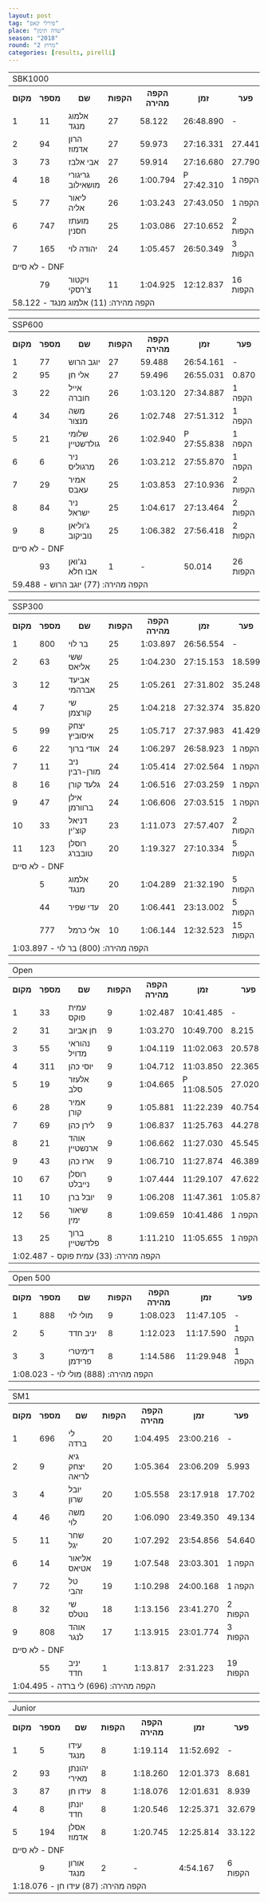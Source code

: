 ```yaml
---
layout: post
tag: "פירלי קאפ"
place: "שדה תימן"
season: "2018"
round: "מרוץ 2"
categories: [results, pirelli]
---
```

<table class="line_color">
    <tr>
        <td colspan="99" class="title_font">SBK1000</td>
    </tr>
    <tr class="rnkh_bkcolor">
        <th class="rnkh_font">מקום</th>
        <th class="rnkh_font">מספר</th>
        <th class="rnkh_font">שם</th>
        <th class="rnkh_font">הקפות</th>
        <th class="rnkh_font">הקפה מהירה</th>
        <th class="rnkh_font">זמן</th>
        <th class="rnkh_font">פער</th>
    </tr>
    <tr class="rnk_bkcolor">
        <td class="rnk_font">1</td>
        <td class="rnk_font">11</td>
        <td class="rnk_font">אלמוג מנגד</td>
        <td class="rnk_font">27</td>
        <td class="rnk_font">58.122</td>
        <td class="rnk_font">26:48.890</td>
        <td class="rnk_font">-</td>
    </tr>
    <tr class="rnk_bkcolor">
        <td class="rnk_font">2</td>
        <td class="rnk_font">94</td>
        <td class="rnk_font">הרון אדמוז</td>
        <td class="rnk_font">27</td>
        <td class="rnk_font">59.973</td>
        <td class="rnk_font">27:16.331</td>
        <td class="rnk_font">27.441</td>
    </tr>
    <tr class="rnk_bkcolor">
        <td class="rnk_font">3</td>
        <td class="rnk_font">73</td>
        <td class="rnk_font">אבי אלבז</td>
        <td class="rnk_font">27</td>
        <td class="rnk_font">59.914</td>
        <td class="rnk_font">27:16.680</td>
        <td class="rnk_font">27.790</td>
    </tr>
    <tr class="rnk_bkcolor">
        <td class="rnk_font">4</td>
        <td class="rnk_font">18</td>
        <td class="rnk_font">גריגורי מושאילוב</td>
        <td class="rnk_font">26</td>
        <td class="rnk_font">1:00.794</td>
        <td class="rnk_font penalty">P 27:42.310</td>
        <td class="rnk_font">1 הקפה</td>
    </tr>
    <tr class="rnk_bkcolor">
        <td class="rnk_font">5</td>
        <td class="rnk_font">77</td>
        <td class="rnk_font">ליאור אליה</td>
        <td class="rnk_font">26</td>
        <td class="rnk_font">1:03.243</td>
        <td class="rnk_font">27:43.050</td>
        <td class="rnk_font">1 הקפה</td>
    </tr>
    <tr class="rnk_bkcolor">
        <td class="rnk_font">6</td>
        <td class="rnk_font">747</td>
        <td class="rnk_font">מועתז חסנין</td>
        <td class="rnk_font">25</td>
        <td class="rnk_font">1:03.086</td>
        <td class="rnk_font">27:10.652</td>
        <td class="rnk_font">2 הקפות</td>
    </tr>
    <tr class="rnk_bkcolor">
        <td class="rnk_font">7</td>
        <td class="rnk_font">165</td>
        <td class="rnk_font">יהודה לוי</td>
        <td class="rnk_font">24</td>
        <td class="rnk_font">1:05.457</td>
        <td class="rnk_font">26:50.349</td>
        <td class="rnk_font">3 הקפות</td>
    </tr>
    <tr>
        <td colspan="99" class="subtitle_font">לא סיים - DNF</td>
    </tr>
    <tr class="rnk_bkcolor">
        <td class="rnk_font"></td>
        <td class="rnk_font">79</td>
        <td class="rnk_font">ויקטור צ'רסקי</td>
        <td class="rnk_font">11</td>
        <td class="rnk_font">1:04.925</td>
        <td class="rnk_font">12:12.837</td>
        <td class="rnk_font">16 הקפות</td>
    </tr>
    <tr>
        <td colspan="99" class="comment_font">הקפה מהירה: (11) אלמוג מנגד - 58.122</td>
    </tr>
</table>
<table class="line_color">
    <tr>
        <td colspan="99" class="title_font">SSP600</td>
    </tr>
    <tr class="rnkh_bkcolor">
        <th class="rnkh_font">מקום</th>
        <th class="rnkh_font">מספר</th>
        <th class="rnkh_font">שם</th>
        <th class="rnkh_font">הקפות</th>
        <th class="rnkh_font">הקפה מהירה</th>
        <th class="rnkh_font">זמן</th>
        <th class="rnkh_font">פער</th>
    </tr>
    <tr class="rnk_bkcolor">
        <td class="rnk_font">1</td>
        <td class="rnk_font">77</td>
        <td class="rnk_font">יוגב הרוש</td>
        <td class="rnk_font">27</td>
        <td class="rnk_font">59.488</td>
        <td class="rnk_font">26:54.161</td>
        <td class="rnk_font">-</td>
    </tr>
    <tr class="rnk_bkcolor">
        <td class="rnk_font">2</td>
        <td class="rnk_font">95</td>
        <td class="rnk_font">אלי חן</td>
        <td class="rnk_font">27</td>
        <td class="rnk_font">59.496</td>
        <td class="rnk_font">26:55.031</td>
        <td class="rnk_font">0.870</td>
    </tr>
    <tr class="rnk_bkcolor">
        <td class="rnk_font">3</td>
        <td class="rnk_font">22</td>
        <td class="rnk_font">אייל חוברה</td>
        <td class="rnk_font">26</td>
        <td class="rnk_font">1:03.120</td>
        <td class="rnk_font">27:34.887</td>
        <td class="rnk_font">1 הקפה</td>
    </tr>
    <tr class="rnk_bkcolor">
        <td class="rnk_font">4</td>
        <td class="rnk_font">34</td>
        <td class="rnk_font">משה מנצור</td>
        <td class="rnk_font">26</td>
        <td class="rnk_font">1:02.748</td>
        <td class="rnk_font">27:51.312</td>
        <td class="rnk_font">1 הקפה</td>
    </tr>
    <tr class="rnk_bkcolor">
        <td class="rnk_font">5</td>
        <td class="rnk_font">21</td>
        <td class="rnk_font">שלומי גולדשטיין</td>
        <td class="rnk_font">26</td>
        <td class="rnk_font">1:02.940</td>
        <td class="rnk_font penalty">P 27:55.838</td>
        <td class="rnk_font">1 הקפה</td>
    </tr>
    <tr class="rnk_bkcolor">
        <td class="rnk_font">6</td>
        <td class="rnk_font">6</td>
        <td class="rnk_font">ניר מרגוליס</td>
        <td class="rnk_font">26</td>
        <td class="rnk_font">1:03.212</td>
        <td class="rnk_font">27:55.870</td>
        <td class="rnk_font">1 הקפה</td>
    </tr>
    <tr class="rnk_bkcolor">
        <td class="rnk_font">7</td>
        <td class="rnk_font">29</td>
        <td class="rnk_font">אמיר עאבס</td>
        <td class="rnk_font">25</td>
        <td class="rnk_font">1:03.853</td>
        <td class="rnk_font">27:10.936</td>
        <td class="rnk_font">2 הקפות</td>
    </tr>
    <tr class="rnk_bkcolor">
        <td class="rnk_font">8</td>
        <td class="rnk_font">84</td>
        <td class="rnk_font">ניר ישראל</td>
        <td class="rnk_font">25</td>
        <td class="rnk_font">1:04.617</td>
        <td class="rnk_font">27:13.464</td>
        <td class="rnk_font">2 הקפות</td>
    </tr>
    <tr class="rnk_bkcolor">
        <td class="rnk_font">9</td>
        <td class="rnk_font">8</td>
        <td class="rnk_font">ג'וליאן נוביקוב</td>
        <td class="rnk_font">25</td>
        <td class="rnk_font">1:06.382</td>
        <td class="rnk_font">27:56.418</td>
        <td class="rnk_font">2 הקפות</td>
    </tr>
    <tr>
        <td colspan="99" class="subtitle_font">לא סיים - DNF</td>
    </tr>
    <tr class="rnk_bkcolor">
        <td class="rnk_font"></td>
        <td class="rnk_font">93</td>
        <td class="rnk_font">נג'ואן אבו חלא</td>
        <td class="rnk_font">1</td>
        <td class="rnk_font">-</td>
        <td class="rnk_font">50.014</td>
        <td class="rnk_font">26 הקפות</td>
    </tr>
    <tr>
        <td colspan="99" class="comment_font">הקפה מהירה: (77) יוגב הרוש - 59.488</td>
    </tr>
</table>
<table class="line_color">
    <tr>
        <td colspan="99" class="title_font">SSP300</td>
    </tr>
    <tr class="rnkh_bkcolor">
        <th class="rnkh_font">מקום</th>
        <th class="rnkh_font">מספר</th>
        <th class="rnkh_font">שם</th>
        <th class="rnkh_font">הקפות</th>
        <th class="rnkh_font">הקפה מהירה</th>
        <th class="rnkh_font">זמן</th>
        <th class="rnkh_font">פער</th>
    </tr>
    <tr class="rnk_bkcolor">
        <td class="rnk_font">1</td>
        <td class="rnk_font">800</td>
        <td class="rnk_font">בר לוי</td>
        <td class="rnk_font">25</td>
        <td class="rnk_font">1:03.897</td>
        <td class="rnk_font">26:56.554</td>
        <td class="rnk_font">-</td>
    </tr>
    <tr class="rnk_bkcolor">
        <td class="rnk_font">2</td>
        <td class="rnk_font">63</td>
        <td class="rnk_font">ששי אליאס</td>
        <td class="rnk_font">25</td>
        <td class="rnk_font">1:04.230</td>
        <td class="rnk_font">27:15.153</td>
        <td class="rnk_font">18.599</td>
    </tr>
    <tr class="rnk_bkcolor">
        <td class="rnk_font">3</td>
        <td class="rnk_font">12</td>
        <td class="rnk_font">אביעד אברהמי</td>
        <td class="rnk_font">25</td>
        <td class="rnk_font">1:05.261</td>
        <td class="rnk_font">27:31.802</td>
        <td class="rnk_font">35.248</td>
    </tr>
    <tr class="rnk_bkcolor">
        <td class="rnk_font">4</td>
        <td class="rnk_font">7</td>
        <td class="rnk_font">שי קורצמן</td>
        <td class="rnk_font">25</td>
        <td class="rnk_font">1:04.218</td>
        <td class="rnk_font">27:32.374</td>
        <td class="rnk_font">35.820</td>
    </tr>
    <tr class="rnk_bkcolor">
        <td class="rnk_font">5</td>
        <td class="rnk_font">99</td>
        <td class="rnk_font">יצחק איסוביץ</td>
        <td class="rnk_font">25</td>
        <td class="rnk_font">1:05.717</td>
        <td class="rnk_font">27:37.983</td>
        <td class="rnk_font">41.429</td>
    </tr>
    <tr class="rnk_bkcolor">
        <td class="rnk_font">6</td>
        <td class="rnk_font">22</td>
        <td class="rnk_font">אודי ברוך</td>
        <td class="rnk_font">24</td>
        <td class="rnk_font">1:06.297</td>
        <td class="rnk_font">26:58.923</td>
        <td class="rnk_font">1 הקפה</td>
    </tr>
    <tr class="rnk_bkcolor">
        <td class="rnk_font">7</td>
        <td class="rnk_font">11</td>
        <td class="rnk_font">ניב מורן-רבין</td>
        <td class="rnk_font">24</td>
        <td class="rnk_font">1:05.414</td>
        <td class="rnk_font">27:02.564</td>
        <td class="rnk_font">1 הקפה</td>
    </tr>
    <tr class="rnk_bkcolor">
        <td class="rnk_font">8</td>
        <td class="rnk_font">16</td>
        <td class="rnk_font">גלעד קורן</td>
        <td class="rnk_font">24</td>
        <td class="rnk_font">1:06.516</td>
        <td class="rnk_font">27:03.259</td>
        <td class="rnk_font">1 הקפה</td>
    </tr>
    <tr class="rnk_bkcolor">
        <td class="rnk_font">9</td>
        <td class="rnk_font">47</td>
        <td class="rnk_font">אילן ברוורמן</td>
        <td class="rnk_font">24</td>
        <td class="rnk_font">1:06.606</td>
        <td class="rnk_font">27:03.515</td>
        <td class="rnk_font">1 הקפה</td>
    </tr>
    <tr class="rnk_bkcolor">
        <td class="rnk_font">10</td>
        <td class="rnk_font">33</td>
        <td class="rnk_font">דניאל קוצ'ין</td>
        <td class="rnk_font">23</td>
        <td class="rnk_font">1:11.073</td>
        <td class="rnk_font">27:57.407</td>
        <td class="rnk_font">2 הקפות</td>
    </tr>
    <tr class="rnk_bkcolor">
        <td class="rnk_font">11</td>
        <td class="rnk_font">123</td>
        <td class="rnk_font">רוסלן טובברג</td>
        <td class="rnk_font">20</td>
        <td class="rnk_font">1:19.327</td>
        <td class="rnk_font">27:10.334</td>
        <td class="rnk_font">5 הקפות</td>
    </tr>
    <tr>
        <td colspan="99" class="subtitle_font">לא סיים - DNF</td>
    </tr>
    <tr class="rnk_bkcolor">
        <td class="rnk_font"></td>
        <td class="rnk_font">5</td>
        <td class="rnk_font">אלמוג מנגד</td>
        <td class="rnk_font">20</td>
        <td class="rnk_font">1:04.289</td>
        <td class="rnk_font">21:32.190</td>
        <td class="rnk_font">5 הקפות</td>
    </tr>
    <tr class="rnk_bkcolor">
        <td class="rnk_font"></td>
        <td class="rnk_font">44</td>
        <td class="rnk_font">עדי שפיר</td>
        <td class="rnk_font">20</td>
        <td class="rnk_font">1:06.441</td>
        <td class="rnk_font">23:13.002</td>
        <td class="rnk_font">5 הקפות</td>
    </tr>
    <tr class="rnk_bkcolor">
        <td class="rnk_font"></td>
        <td class="rnk_font">777</td>
        <td class="rnk_font">אלי כרמל</td>
        <td class="rnk_font">10</td>
        <td class="rnk_font">1:06.144</td>
        <td class="rnk_font">12:32.523</td>
        <td class="rnk_font">15 הקפות</td>
    </tr>
    <tr>
        <td colspan="99" class="comment_font">הקפה מהירה: (800) בר לוי - 1:03.897</td>
    </tr>
</table>
<table class="line_color">
    <tr>
        <td colspan="99" class="title_font">Open</td>
    </tr>
    <tr class="rnkh_bkcolor">
        <th class="rnkh_font">מקום</th>
        <th class="rnkh_font">מספר</th>
        <th class="rnkh_font">שם</th>
        <th class="rnkh_font">הקפות</th>
        <th class="rnkh_font">הקפה מהירה</th>
        <th class="rnkh_font">זמן</th>
        <th class="rnkh_font">פער</th>
    </tr>
    <tr class="rnk_bkcolor">
        <td class="rnk_font">1</td>
        <td class="rnk_font">33</td>
        <td class="rnk_font">עמית פוקס</td>
        <td class="rnk_font">9</td>
        <td class="rnk_font">1:02.487</td>
        <td class="rnk_font">10:41.485</td>
        <td class="rnk_font">-</td>
    </tr>
    <tr class="rnk_bkcolor">
        <td class="rnk_font">2</td>
        <td class="rnk_font">31</td>
        <td class="rnk_font">חן אביוב</td>
        <td class="rnk_font">9</td>
        <td class="rnk_font">1:03.270</td>
        <td class="rnk_font">10:49.700</td>
        <td class="rnk_font">8.215</td>
    </tr>
    <tr class="rnk_bkcolor">
        <td class="rnk_font">3</td>
        <td class="rnk_font">55</td>
        <td class="rnk_font">נהוראי מדויל</td>
        <td class="rnk_font">9</td>
        <td class="rnk_font">1:04.119</td>
        <td class="rnk_font">11:02.063</td>
        <td class="rnk_font">20.578</td>
    </tr>
    <tr class="rnk_bkcolor">
        <td class="rnk_font">4</td>
        <td class="rnk_font">311</td>
        <td class="rnk_font">יוסי כהן</td>
        <td class="rnk_font">9</td>
        <td class="rnk_font">1:04.712</td>
        <td class="rnk_font">11:03.850</td>
        <td class="rnk_font">22.365</td>
    </tr>
    <tr class="rnk_bkcolor">
        <td class="rnk_font">5</td>
        <td class="rnk_font">19</td>
        <td class="rnk_font">אלעזר סלב</td>
        <td class="rnk_font">9</td>
        <td class="rnk_font">1:04.665</td>
        <td class="rnk_font penalty">P 11:08.505</td>
        <td class="rnk_font">27.020</td>
    </tr>
    <tr class="rnk_bkcolor">
        <td class="rnk_font">6</td>
        <td class="rnk_font">28</td>
        <td class="rnk_font">אמיר קורן</td>
        <td class="rnk_font">9</td>
        <td class="rnk_font">1:05.881</td>
        <td class="rnk_font">11:22.239</td>
        <td class="rnk_font">40.754</td>
    </tr>
    <tr class="rnk_bkcolor">
        <td class="rnk_font">7</td>
        <td class="rnk_font">69</td>
        <td class="rnk_font">לירן כהן</td>
        <td class="rnk_font">9</td>
        <td class="rnk_font">1:06.837</td>
        <td class="rnk_font">11:25.763</td>
        <td class="rnk_font">44.278</td>
    </tr>
    <tr class="rnk_bkcolor">
        <td class="rnk_font">8</td>
        <td class="rnk_font">21</td>
        <td class="rnk_font">אוהד ארנשטיין</td>
        <td class="rnk_font">9</td>
        <td class="rnk_font">1:06.662</td>
        <td class="rnk_font">11:27.030</td>
        <td class="rnk_font">45.545</td>
    </tr>
    <tr class="rnk_bkcolor">
        <td class="rnk_font">9</td>
        <td class="rnk_font">43</td>
        <td class="rnk_font">ארז כהן</td>
        <td class="rnk_font">9</td>
        <td class="rnk_font">1:06.710</td>
        <td class="rnk_font">11:27.874</td>
        <td class="rnk_font">46.389</td>
    </tr>
    <tr class="rnk_bkcolor">
        <td class="rnk_font">10</td>
        <td class="rnk_font">67</td>
        <td class="rnk_font">רוסלן נייבלט</td>
        <td class="rnk_font">9</td>
        <td class="rnk_font">1:07.444</td>
        <td class="rnk_font">11:29.107</td>
        <td class="rnk_font">47.622</td>
    </tr>
    <tr class="rnk_bkcolor">
        <td class="rnk_font">11</td>
        <td class="rnk_font">10</td>
        <td class="rnk_font">יובל ברן</td>
        <td class="rnk_font">9</td>
        <td class="rnk_font">1:06.208</td>
        <td class="rnk_font">11:47.361</td>
        <td class="rnk_font">1:05.876</td>
    </tr>
    <tr class="rnk_bkcolor">
        <td class="rnk_font">12</td>
        <td class="rnk_font">56</td>
        <td class="rnk_font">שיאור ימין</td>
        <td class="rnk_font">8</td>
        <td class="rnk_font">1:09.659</td>
        <td class="rnk_font">10:41.486</td>
        <td class="rnk_font">1 הקפה</td>
    </tr>
    <tr class="rnk_bkcolor">
        <td class="rnk_font">13</td>
        <td class="rnk_font">25</td>
        <td class="rnk_font">ברוך פלדשטיין</td>
        <td class="rnk_font">8</td>
        <td class="rnk_font">1:11.210</td>
        <td class="rnk_font">11:05.655</td>
        <td class="rnk_font">1 הקפה</td>
    </tr>
    <tr>
        <td colspan="99" class="comment_font">הקפה מהירה: (33) עמית פוקס - 1:02.487</td>
    </tr>
</table>
<table class="line_color">
    <tr>
        <td colspan="99" class="title_font">Open 500</td>
    </tr>
    <tr class="rnkh_bkcolor">
        <th class="rnkh_font">מקום</th>
        <th class="rnkh_font">מספר</th>
        <th class="rnkh_font">שם</th>
        <th class="rnkh_font">הקפות</th>
        <th class="rnkh_font">הקפה מהירה</th>
        <th class="rnkh_font">זמן</th>
        <th class="rnkh_font">פער</th>
    </tr>
    <tr class="rnk_bkcolor">
        <td class="rnk_font">1</td>
        <td class="rnk_font">888</td>
        <td class="rnk_font">מולי לוי</td>
        <td class="rnk_font">9</td>
        <td class="rnk_font">1:08.023</td>
        <td class="rnk_font">11:47.105</td>
        <td class="rnk_font">-</td>
    </tr>
    <tr class="rnk_bkcolor">
        <td class="rnk_font">2</td>
        <td class="rnk_font">5</td>
        <td class="rnk_font">יניב חדד</td>
        <td class="rnk_font">8</td>
        <td class="rnk_font">1:12.023</td>
        <td class="rnk_font">11:17.590</td>
        <td class="rnk_font">1 הקפה</td>
    </tr>
    <tr class="rnk_bkcolor">
        <td class="rnk_font">3</td>
        <td class="rnk_font">3</td>
        <td class="rnk_font">דימיטרי פרידמן</td>
        <td class="rnk_font">8</td>
        <td class="rnk_font">1:14.586</td>
        <td class="rnk_font">11:29.948</td>
        <td class="rnk_font">1 הקפה</td>
    </tr>
    <tr>
        <td colspan="99" class="comment_font">הקפה מהירה: (888) מולי לוי - 1:08.023</td>
    </tr>
</table>
<table class="line_color">
    <tr>
        <td colspan="99" class="title_font">SM1</td>
    </tr>
    <tr class="rnkh_bkcolor">
        <th class="rnkh_font">מקום</th>
        <th class="rnkh_font">מספר</th>
        <th class="rnkh_font">שם</th>
        <th class="rnkh_font">הקפות</th>
        <th class="rnkh_font">הקפה מהירה</th>
        <th class="rnkh_font">זמן</th>
        <th class="rnkh_font">פער</th>
    </tr>
    <tr class="rnk_bkcolor">
        <td class="rnk_font">1</td>
        <td class="rnk_font">696</td>
        <td class="rnk_font">לי ברדה</td>
        <td class="rnk_font">20</td>
        <td class="rnk_font">1:04.495</td>
        <td class="rnk_font">23:00.216</td>
        <td class="rnk_font">-</td>
    </tr>
    <tr class="rnk_bkcolor">
        <td class="rnk_font">2</td>
        <td class="rnk_font">9</td>
        <td class="rnk_font">גיא יצחק לריאה</td>
        <td class="rnk_font">20</td>
        <td class="rnk_font">1:05.364</td>
        <td class="rnk_font">23:06.209</td>
        <td class="rnk_font">5.993</td>
    </tr>
    <tr class="rnk_bkcolor">
        <td class="rnk_font">3</td>
        <td class="rnk_font">4</td>
        <td class="rnk_font">יובל שרון</td>
        <td class="rnk_font">20</td>
        <td class="rnk_font">1:05.558</td>
        <td class="rnk_font">23:17.918</td>
        <td class="rnk_font">17.702</td>
    </tr>
    <tr class="rnk_bkcolor">
        <td class="rnk_font">4</td>
        <td class="rnk_font">46</td>
        <td class="rnk_font">משה לוי</td>
        <td class="rnk_font">20</td>
        <td class="rnk_font">1:06.090</td>
        <td class="rnk_font">23:49.350</td>
        <td class="rnk_font">49.134</td>
    </tr>
    <tr class="rnk_bkcolor">
        <td class="rnk_font">5</td>
        <td class="rnk_font">11</td>
        <td class="rnk_font">שחר יגל</td>
        <td class="rnk_font">20</td>
        <td class="rnk_font">1:07.292</td>
        <td class="rnk_font">23:54.856</td>
        <td class="rnk_font">54.640</td>
    </tr>
    <tr class="rnk_bkcolor">
        <td class="rnk_font">6</td>
        <td class="rnk_font">14</td>
        <td class="rnk_font">אליאור אטיאס</td>
        <td class="rnk_font">19</td>
        <td class="rnk_font">1:07.548</td>
        <td class="rnk_font">23:03.301</td>
        <td class="rnk_font">1 הקפה</td>
    </tr>
    <tr class="rnk_bkcolor">
        <td class="rnk_font">7</td>
        <td class="rnk_font">72</td>
        <td class="rnk_font">טל זהבי</td>
        <td class="rnk_font">19</td>
        <td class="rnk_font">1:10.298</td>
        <td class="rnk_font">24:00.168</td>
        <td class="rnk_font">1 הקפה</td>
    </tr>
    <tr class="rnk_bkcolor">
        <td class="rnk_font">8</td>
        <td class="rnk_font">32</td>
        <td class="rnk_font">שי נוטלס</td>
        <td class="rnk_font">18</td>
        <td class="rnk_font">1:13.156</td>
        <td class="rnk_font">23:41.270</td>
        <td class="rnk_font">2 הקפות</td>
    </tr>
    <tr class="rnk_bkcolor">
        <td class="rnk_font">9</td>
        <td class="rnk_font">808</td>
        <td class="rnk_font">אוהד לנגר</td>
        <td class="rnk_font">17</td>
        <td class="rnk_font">1:13.915</td>
        <td class="rnk_font">23:01.774</td>
        <td class="rnk_font">3 הקפות</td>
    </tr>
    <tr>
        <td colspan="99" class="subtitle_font">לא סיים - DNF</td>
    </tr>
    <tr class="rnk_bkcolor">
        <td class="rnk_font"></td>
        <td class="rnk_font">55</td>
        <td class="rnk_font">יניב חדד</td>
        <td class="rnk_font">1</td>
        <td class="rnk_font">1:13.817</td>
        <td class="rnk_font">2:31.223</td>
        <td class="rnk_font">19 הקפות</td>
    </tr>
    <tr>
        <td colspan="99" class="comment_font">הקפה מהירה: (696) לי ברדה - 1:04.495</td>
    </tr>
</table>
<table class="line_color">
    <tr>
        <td colspan="99" class="title_font">Junior</td>
    </tr>
    <tr class="rnkh_bkcolor">
        <th class="rnkh_font">מקום</th>
        <th class="rnkh_font">מספר</th>
        <th class="rnkh_font">שם</th>
        <th class="rnkh_font">הקפות</th>
        <th class="rnkh_font">הקפה מהירה</th>
        <th class="rnkh_font">זמן</th>
        <th class="rnkh_font">פער</th>
    </tr>
    <tr class="rnk_bkcolor">
        <td class="rnk_font">1</td>
        <td class="rnk_font">5</td>
        <td class="rnk_font">עידו מנגד</td>
        <td class="rnk_font">8</td>
        <td class="rnk_font">1:19.114</td>
        <td class="rnk_font">11:52.692</td>
        <td class="rnk_font">-</td>
    </tr>
    <tr class="rnk_bkcolor">
        <td class="rnk_font">2</td>
        <td class="rnk_font">93</td>
        <td class="rnk_font">יהונתן מאירי</td>
        <td class="rnk_font">8</td>
        <td class="rnk_font">1:18.260</td>
        <td class="rnk_font">12:01.373</td>
        <td class="rnk_font">8.681</td>
    </tr>
    <tr class="rnk_bkcolor">
        <td class="rnk_font">3</td>
        <td class="rnk_font">87</td>
        <td class="rnk_font">עידו חן</td>
        <td class="rnk_font">8</td>
        <td class="rnk_font">1:18.076</td>
        <td class="rnk_font">12:01.631</td>
        <td class="rnk_font">8.939</td>
    </tr>
    <tr class="rnk_bkcolor">
        <td class="rnk_font">4</td>
        <td class="rnk_font">8</td>
        <td class="rnk_font">יונתן חדד</td>
        <td class="rnk_font">8</td>
        <td class="rnk_font">1:20.546</td>
        <td class="rnk_font">12:25.371</td>
        <td class="rnk_font">32.679</td>
    </tr>
    <tr class="rnk_bkcolor">
        <td class="rnk_font">5</td>
        <td class="rnk_font">194</td>
        <td class="rnk_font">אסלן אדמוז</td>
        <td class="rnk_font">8</td>
        <td class="rnk_font">1:20.745</td>
        <td class="rnk_font">12:25.814</td>
        <td class="rnk_font">33.122</td>
    </tr>
    <tr>
        <td colspan="99" class="subtitle_font">לא סיים - DNF</td>
    </tr>
    <tr class="rnk_bkcolor">
        <td class="rnk_font"></td>
        <td class="rnk_font">9</td>
        <td class="rnk_font">אורון מנגד</td>
        <td class="rnk_font">2</td>
        <td class="rnk_font">-</td>
        <td class="rnk_font">4:54.167</td>
        <td class="rnk_font">6 הקפות</td>
    </tr>
    <tr>
        <td colspan="99" class="comment_font">הקפה מהירה: (87) עידו חן - 1:18.076</td>
    </tr>
</table>
